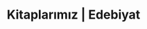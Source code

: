---
layout: result
headline: "Kitaplarımız | Eserler"
title: "Kitaplarımız | Edebiyat"
key: "kitaplar"
description: "Edebiyat Yarışmaları yazarlarının yayımlanan kitaplarının listesi... Siz de okumak için satın alabilirsiniz"
subline: "Edebiyat Yarışmaları yazarlarının yayımlanan kitaplarının listesi... Siz de okumak için satın alabilirsiniz"
permalink: "kitaplarimiz/"
---